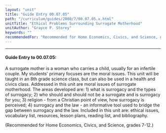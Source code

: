 ```yaml
---
layout: "unit"
title: "Guide Entry 00.07.05"
path: "/curriculum/guides/2000/7/00.07.05.x.html"
unitTitle: "Ethical Problems Surrounding Surrogate Motherhood"
unitAuthor: "Grayce P. Storey"
keywords: ""
recommendedFor: "Recommended for Home Economics, Civics, and Science, grades 7-12."
---
```

<body>
<hr/>
<h4>
Guide Entry to 00.07.05:
</h4>
A surrogate mother is a woman who carries a child, usually for an infertile couple.  My students' primary focuses are the moral issues.  This unit will be taught in an 8th grade science class, but can also be used in a health and civics class.  Addressed in this unit are moral issues of surrogate motherhood.  The areas developed are:  1)  what is surrogacy and the types of surrogacy; 2)  who should and should not be a surrogate and is surrogacy for you; 3)  religion - from a Christian point of view, how surrogacy is perceived; 4)  surrogacy and the law - an informative tool used to bridge the gap between surrogacy and the law.  Included in this unit are: ethical issues, vocabulary list, resources, lesson plans, reading list, and bibliography.
<p>
(Recommended for Home Economics, Civics, and Science, grades 7-12.)
</p>
</body>